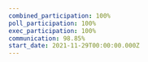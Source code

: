 ```yaml
---
combined_participation: 100%
poll_participation: 100%
exec_participation: 100%
communication: 98.85%
start_date: 2021-11-29T00:00:00.000Z
---
```

